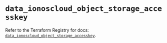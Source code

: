 # `data_ionoscloud_object_storage_accesskey`

Refer to the Terraform Registry for docs: [`data_ionoscloud_object_storage_accesskey`](https://registry.terraform.io/providers/ionos-cloud/ionoscloud/6.6.7/docs/data-sources/object_storage_accesskey).
